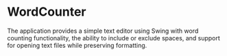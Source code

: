 # WordCounter
The application provides a simple text editor using Swing with word counting functionality, the ability to include or exclude spaces, and support for opening text files while preserving formatting.
